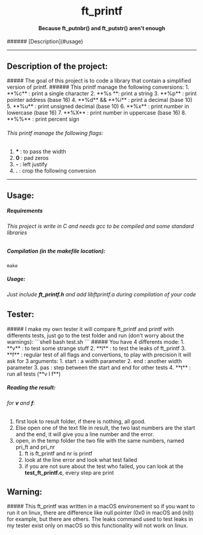 <h1 align="center"> ft_printf </h1>
<h4 align="center"> Because ft_putnbr() and ft_putstr() aren't enough </h4>
###### [Description](#usage)

---

<h2> Description of the project: </h2>
##### The goal of this project is to code a library that contain a simplified version of printf.
###### This printf manage the following conversions:
1. **%c** : print a single character
2. **%s **: print a string
3. **%p** : print pointer address (base 16)
4. **%d** && **%i** : print a decimal (base 10)
5. **%u** : print unsigned decimal (base 10)
6. **%x** : print number in lowercase (base 16)
7. **%X** : print number in uppercase (base 16)
8. **%%** : print percent sign

###### This printf manage the following flags:
1. **\*** : to pass the width
2. **0** : pad zeros
3. **\-** : left justify
4. **.** :  crop the following conversion

---

## Usage:
##### Requirements
###### This project is write in C and needs gcc  to be compiled and some standard libraries

##### Compilation (in the makefile location):
```shell
make
```
##### Usage:
###### Just include **ft_printf.h** and add libftprintf.a during compilation of your code

<h2> Tester: </h2>
##### I make my own tester it will compare ft_printf and printf with differents tests, just go to the test folder and run (don't worry about the warnings):
```shell
bash test.sh
```
##### You have 4 differents mode:
1. **v** : to test some strange stuff
2. **l** : to test the leaks of ft_printf
3. **f** : regular test of all flags and convertions, to play with precision it will ask for 3 arguments:
	1. start : a width parameter
	2. end : another width parameter
	3. pas : step between the start and end for other tests
4. **t** : run all tests (**v l f**)

##### Reading the result:
###### for **v** and **f**:
1. first look to result folder, if there is nothing, all good. 
2. Else open one of the text file in result, the two last numbers are the start and the end, it will give you a line number and the error.
3. open, in the temp folder the two file with the same numbers, named pri_ft and pri_nr
	1. ft is ft_printf and nr is printf
	2. look at the line error and look what test failed
	3. if you are not sure about the test who failed, you can look at the **test_ft_printf.c**, every step are print

<h2> Warning: </h2>
##### This ft_printf was written in a macOS environement so if you want to run it on linux, there are difference like null pointer (0x0 in macOS and (nil)) for example, but there are others. The leaks command used to test leaks in my tester exist only on macOS so this functionality will not work on linux.